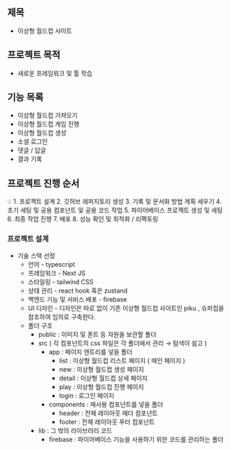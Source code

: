 ## 제목

- 이상형 월드컵 사이트

## 프로젝트 목적

- 새로운 프레임워크 및 툴 학습

## 기능 목록

- 이상형 월드컵 가져오기
- 이상형 월드컵 게임 진행
- 이상형 월드컵 생성
- 소셜 로그인
- 댓글 / 답글
- 결과 기록

## 프로젝트 진행 순서

<aside>
💡 1. 프로젝트 설계
2. 깃허브 레퍼지토리 생성
3. 기록 및 문서화 방법 계획 세우기
4. 초기 세팅 및 공용 컴포넌트 및 공용 코드 작업
5. 파이어베이스 프로젝트 생성 및 세팅
6. 최종 작업 진행
7. 배포
8. 성능 확인 및 최적화 / 리팩토링

</aside>

### 프로젝트 설계

- 기술 스택 선정
    - 언어 - typescript
    - 프레임워크 - Next JS
    - 스타일링 - tailwind CSS
    - 상태 관리 - react hook 혹은 zustand
    - 백엔드 기능 및 서비스 배포 - firebase
    - UI 디자인 - 디자인은 따로 없이 기존 이상형 월드컵 사이트인 piku , 슈퍼컵을 참조하여 임의로 구축한다.
    - 폴더 구조
        - public : 이미지 및 폰트 등 자원을 보관할 폴더
        - src ( 각 컴포넌트의 css 파일은 각 폴더에서 관리 → 탐색이 쉽고  )
            - app : 페이지 엔트리를 넣을 폴더
                - list : 이상형 월드컵 리스트 페이지 ( 메인 페이지 )
                - new : 이상형 월드컵 생성 페이지
                - detail : 이상형 월드컵 상세 페이지
                - play : 이상형 월드컵 진행 페이지
                - login : 로그인 페이지
            - components : 재사용 컴포넌트를 넣을 폴더
                - header : 전체 레이아웃 헤더 컴포넌트
                - footer : 전체 레이아웃 푸터 컴포넌트
        - lib : 그 밖의 라이브러리 코드
            - firebase :  파이어베이스 기능을 사용하기 위한 코드를 관리하는 폴더
